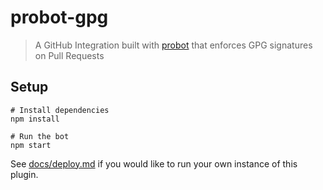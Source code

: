 # probot-gpg

> A GitHub Integration built with [probot](https://github.com/probot/probot) that enforces GPG signatures on Pull Requests

## Setup

```
# Install dependencies
npm install

# Run the bot
npm start
```

See [docs/deploy.md](docs/deploy.md) if you would like to run your own instance of this plugin.
